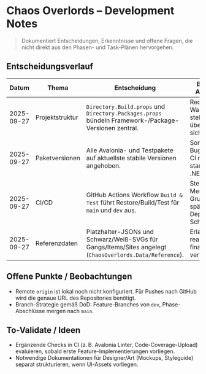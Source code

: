 # Chaos Overlords – Development Notes

> Dokumentiert Entscheidungen, Erkenntnisse und offene Fragen, die nicht direkt aus den Phasen- und Task-Plänen hervorgehen.

## Entscheidungsverlauf

| Datum | Thema | Entscheidung | Begründung / Auswirkungen |
| --- | --- | --- | --- |
| 2025-09-27 | Projektstruktur | `Directory.Build.props` und `Directory.Packages.props` bündeln Framework-/Package-Versionen zentral. | Reduziert Wartungsaufwand, stellt Konsistenz über alle Projekte sicher. |
| 2025-09-27 | Paketversionen | Alle Avalonia- und Testpakete auf aktuellste stabile Versionen angehoben. | Sorgt für aktuelle Bugfixes/Features; CI nutzt standardmäßiges .NET 9 SDK. |
| 2025-09-27 | CI/CD | GitHub Actions Workflow `Build & Test` führt Restore/Build/Test für `main` und `dev` aus. | Stellt Qualität vor Merges sicher; Grundlage für spätere Deployment-Schritte. |
| 2025-09-27 | Referenzdaten | Platzhalter-JSONs und Schwarz/Weiß-SVGs für Gangs/Items/Sites angelegt (`ChaosOverlords.Data/Reference`). | Erlaubt Task 2 mit realem Loader, bis finale Assets verfügbar sind. |

## Offene Punkte / Beobachtungen

- Remote `origin` ist lokal noch nicht konfiguriert. Für Pushes nach GitHub wird die genaue URL des Repositories benötigt.
- Branch-Strategie gemäß DoD: Feature-Branches von `dev`, Phase-Abschlüsse mergen nach `main`.

## To-Validate / Ideen

- Ergänzende Checks in CI (z. B. Avalonia Linter, Code-Coverage-Upload) evaluieren, sobald erste Feature-Implementierungen vorliegen.
- Notwendige Dokumentationen für Designer/Art (Mockups, Styleguide) separat strukturieren, wenn UI-Assets vorliegen.
